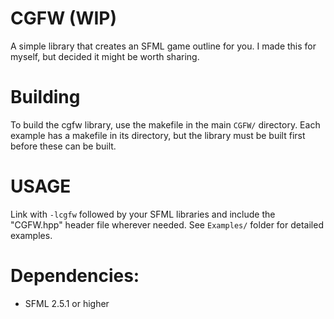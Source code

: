 # CGFW (WIP)
A simple library that creates an SFML game outline for you. I made this for myself, but decided it might be worth sharing.

# Building
To build the cgfw library, use the makefile
in the  main `CGFW/` directory. Each example
has a makefile in its directory, but the library
must be built first before these can be built.

# USAGE
Link with `-lcgfw` followed by your SFML libraries
and include the "CGFW.hpp" header file wherever
needed.  See `Examples/` folder for detailed
examples.

# Dependencies:
* SFML 2.5.1 or higher
